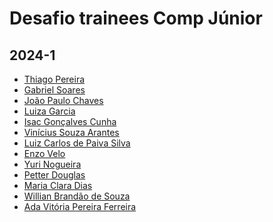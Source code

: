 # Desafio trainees Comp Júnior

## 2024-1

<!-- INSIRA SEU NOME E O SEU PERFIL DO GITHUB-->
<!-- [Seu Nome](PERFIL DO GITHUB) -->
- [Thiago Pereira](https://github.com/thiagolimapereira)
- [Gabriel Soares](https://github.com/gxbreus)
- [João Paulo Chaves](https://github.com/joaopchav)
- [Luiza Garcia](https://github.com/Luizagso)
- [Isac Gonçalves Cunha](https://github.com/Caquizeraa)
- [Vinícius Souza Arantes](https://github.com/vinicius-arantes)
- [Luiz Carlos de Paiva Silva](https://github.com/luizcpaiva)
- [Enzo Velo](https://github.com/K3yNet)
- [Yuri Nogueira](https://github.com/yurinog12)
- [Petter Douglas](https://github.com/petterdouglas)
- [Maria Clara Dias](https://github.com/marrieteixeira)
- [Willian Brandão de Souza](https://github.com/WillianBrandao)
- [Ada Vitória Pereira Ferreira](https://github.com/AdaVitoria)
